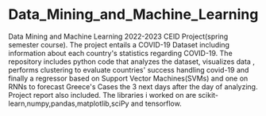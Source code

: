 # Data_Mining_and_Machine_Learning
Data Mining and Machine Learning 2022-2023 CEID Project(spring semester course). The project entails a COVID-19 Dataset including information about each country's statistics regarding COVID-19. The repository includes python code that analyzes the dataset, visualizes data
, performs clustering to evaluate countries' success handling covid-19 and finally a regressor based on Support Vector Machines(SVMs) and one on RNNs to forecast Greece's Cases the 3 next  days after the day of analyzing. Project report also included. The libraries i worked on
are scikit-learn,numpy,pandas,matplotlib,sciPy and tensorflow.
